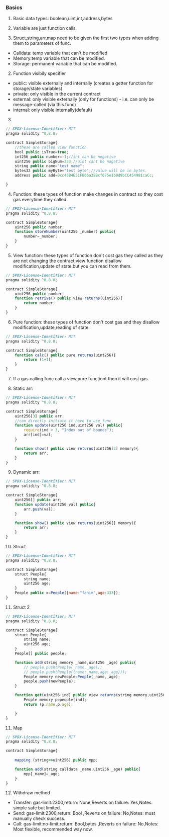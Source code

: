 ### Basics
1. Basic data types: boolean,uint,int,address,bytes
2. Variable are just function calls.

3. Struct,string,arr,map need to be given the first two types when adding them to parameters of func.
* Calldata: temp variable that can't be modified
* Memory:temp variable that can be modified.
* Storage: permanent variable that can be modified.


2. Function visibily specifier
* public: visible externally and internally (creates a getter function for storage/state variables)
* private: only visible in the current contract
* external: only visible externally (only for functions) - i.e. can only be message-called (via this.func)
* internal: only visible internally(default)

3. 
```js
// SPDX-License-Identifier: MIT
pragma solidity ^0.8.8;

contract SimpleStorage{
    //these are called view function
    bool public isTrue=true;
    int256 public number=-1;//int can be negative
    uint256 public bigNum=333;//uint cant be nagative
    string public name="test name";
    bytes32 public myByte="test byte";//value will be in bytes.
    address public add=0xc43B4E51FB66a38Bcf675e1b0d9bCC454981caCc;

}
```

4. Function: these types of function make changes in contract so they cost gas everytime they called.
```js
// SPDX-License-Identifier: MIT
pragma solidity ^0.8.8;

contract SimpleStorage{
    uint256 public number;
    function storeNumber(uint256 _number) public{
        number=_number;
    }
}
```
5. View function: these types of function don't cost gas they called as they are not changing the contract.view function disallow modification,update of state.but you can read from them.
```js
// SPDX-License-Identifier: MIT
pragma solidity ^0.8.8;

contract SimpleStorage{
    uint256 public number;
    function retrive() public view returns(uint256){
        return number;
    }
}
```
6. Pure function: these types of function don't cost gas and they disallow modification,update,reading of state.
```js
// SPDX-License-Identifier: MIT
pragma solidity ^0.8.8;

contract SimpleStorage{
    function calc() public pure returns(uint256){
        return (1+1);
    }
}
```
7. If a gas calling func call a view,pure functiont then it will cost gas.

8. Static arr: 
```js
// SPDX-License-Identifier: MIT
pragma solidity ^0.8.8;

contract SimpleStorage{
    uint256[3] public arr;
    //can directly initiate it have to use func.
    function update(uint256 ind,uint256 val) public{
        require(ind < 3, "Index out of bounds");
        arr[ind]=val;
    }

    function show() public view returns(uint256[3] memory){
        return arr;
    }
}
```
9. Dynamic arr:
```js
// SPDX-License-Identifier: MIT
pragma solidity ^0.8.8;

contract SimpleStorage{
    uint256[] public arr;
    function update(uint256 val) public{
        arr.push(val);
    }

    function show() public view returns(uint256[] memory){
        return arr;
    }
}
```

10. Struct
```js
// SPDX-License-Identifier: MIT
pragma solidity ^0.8.8;

contract SimpleStorage{
    struct People{
        string name;
        uint256 age;
    }
    People public x=People({name:"fahim",age:333});
}
```

11. Struct 2
```js
// SPDX-License-Identifier: MIT
pragma solidity ^0.8.8;

contract SimpleStorage{
    struct People{
        string name;
        uint256 age;
    }
    People[] public people;

    function add(string memory _name,uint256 _age) public{
        // people.push(People(_name,_age));
        // people.push(People({name:_name,age:_age}));
        People memory newPeople=People(_name,_age);
        people.push(newPeople);
    }

    function get(uint256 ind) public view returns(string memory,uint256){
        People memory p=people[ind];
        return (p.name,p.age);

    }
}
```

11. Map
```js
// SPDX-License-Identifier: MIT
pragma solidity ^0.8.8;

contract SimpleStorage{
    
    mapping (string=>uint256) public mpp;

    function add(string calldata _name,uint256 _age) public{
        mpp[_name]=_age;
    }
}
```

12. Withdraw method
* Transfer: gas-limit:2300,return: None,Reverts on failure: Yes,Notes: simple safe but limited.
* Send: gas-limit:2300,return: Bool ,Reverts on failure: No,Notes: must manually check success.
* Call: gas-limit:no-limit,return: Bool,bytes ,Reverts on failure: No,Notes: Most flexible, recommended way now.